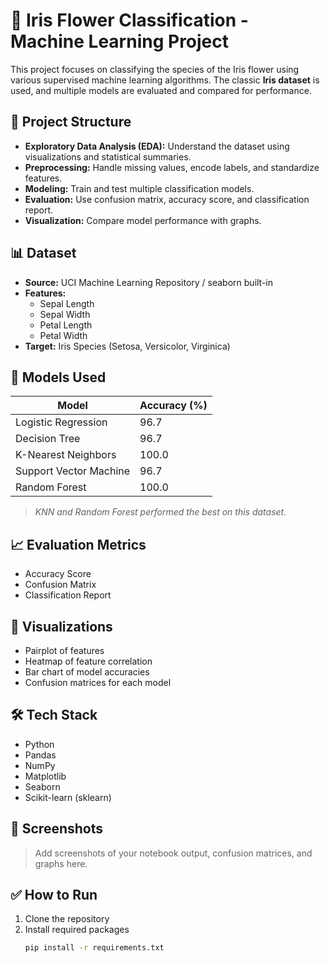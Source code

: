# 🌸 Iris Flower Classification - Machine Learning Project

This project focuses on classifying the species of the Iris flower using various supervised machine learning algorithms. The classic **Iris dataset** is used, and multiple models are evaluated and compared for performance.

## 📁 Project Structure

- **Exploratory Data Analysis (EDA):** Understand the dataset using visualizations and statistical summaries.
- **Preprocessing:** Handle missing values, encode labels, and standardize features.
- **Modeling:** Train and test multiple classification models.
- **Evaluation:** Use confusion matrix, accuracy score, and classification report.
- **Visualization:** Compare model performance with graphs.

## 📊 Dataset

- **Source:** UCI Machine Learning Repository / seaborn built-in
- **Features:**
  - Sepal Length
  - Sepal Width
  - Petal Length
  - Petal Width
- **Target:** Iris Species (Setosa, Versicolor, Virginica)

## 🧠 Models Used

| Model                  | Accuracy (%) |
|-----------------------|--------------|
| Logistic Regression   | 96.7         |
| Decision Tree         | 96.7         |
| K-Nearest Neighbors   | 100.0        |
| Support Vector Machine| 96.7         |
| Random Forest         | 100.0        |

> *KNN and Random Forest performed the best on this dataset.*

## 📈 Evaluation Metrics

- Accuracy Score
- Confusion Matrix
- Classification Report

## 📌 Visualizations

- Pairplot of features
- Heatmap of feature correlation
- Bar chart of model accuracies
- Confusion matrices for each model

## 🛠️ Tech Stack

- Python
- Pandas
- NumPy
- Matplotlib
- Seaborn
- Scikit-learn (sklearn)

## 📸 Screenshots

> Add screenshots of your notebook output, confusion matrices, and graphs here.

## ✅ How to Run

1. Clone the repository
2. Install required packages  
   ```bash
   pip install -r requirements.txt
